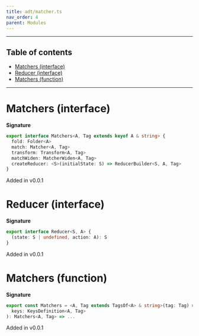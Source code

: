 ```yaml
---
title: adt/matcher.ts
nav_order: 4
parent: Modules
---
```


---

<h2 class="text-delta">Table of contents</h2>

- [Matchers (interface)](#matchers-interface)
- [Reducer (interface)](#reducer-interface)
- [Matchers (function)](#matchers-function)

---

# Matchers (interface)

**Signature**

```ts
export interface Matchers<A, Tag extends keyof A & string> {
  fold: Folder<A>
  match: Matcher<A, Tag>
  transform: Transform<A, Tag>
  matchWiden: MatcherWiden<A, Tag>
  createReducer: <S>(initialState: S) => ReducerBuilder<S, A, Tag>
}
```

Added in v0.0.1

# Reducer (interface)

**Signature**

```ts
export interface Reducer<S, A> {
  (state: S | undefined, action: A): S
}
```

Added in v0.0.1

# Matchers (function)

**Signature**

```ts
export const Matchers = <A, Tag extends TagsOf<A> & string>(tag: Tag) => (
  keys: KeysDefinition<A, Tag>
): Matchers<A, Tag> => ...
```

Added in v0.0.1
